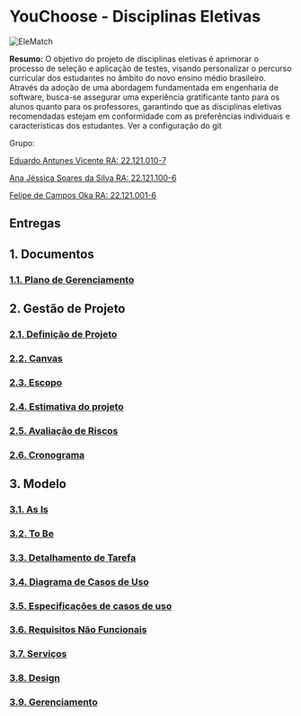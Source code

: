 # YouChoose - Disciplinas Eletivas

![EleMatch](https://github.com/EduardoAVicente/Disciplinas-Eletivas/assets/92233185/e4e0874e-a86e-4ef9-8a9d-52396d79b5f9)

**Resumo:** O objetivo do projeto de disciplinas eletivas é aprimorar o processo de seleção e aplicação de testes, visando personalizar o percurso curricular dos estudantes no âmbito do novo ensino médio brasileiro. Através da adoção de uma abordagem fundamentada em engenharia de software, busca-se assegurar uma experiência gratificante tanto para os alunos quanto para os professores, garantindo que as disciplinas eletivas recomendadas estejam em conformidade com as preferências individuais e características dos estudantes. Ver a configuração do git

Grupo:

[Eduardo Antunes Vicente RA: 22.121.010-7](https://github.com/EduardoAVicente)

[Ana Jéssica Soares da Silva RA: 22.121.100-6](https://github.com/AnaJessicaSS)

[Felipe de Campos Oka RA: 22.121.001-6](https://github.com/KaburauNero)

## Entregas

## **1. Documentos**

### [1.1. Plano de Gerenciamento](https://github.com/EduardoAVicente/Disciplinas-Eletivas/wiki/1.1.-Plano-de-Gerenciamento)

## **2. Gestão de Projeto**

### [2.1. Definição de Projeto](https://github.com/EduardoAVicente/Disciplinas-Eletivas/wiki/2.1.-Defini%C3%A7%C3%A3o-de-Projeto)

### [2.2. Canvas](https://github.com/EduardoAVicente/Disciplinas-Eletivas/wiki/2.2.-Canvas)

### [2.3. Escopo](https://github.com/EduardoAVicente/Disciplinas-Eletivas/wiki/2.3.-Escopo)

### [2.4. Estimativa do projeto](https://github.com/EduardoAVicente/Disciplinas-Eletivas/wiki/2.4-Estimativas-do-projeto)

### [2.5. Avaliação de Riscos](https://github.com/EduardoAVicente/Disciplinas-Eletivas/wiki/2.5.-Avalia%C3%A7%C3%A3o-de-Riscos)

### [2.6. Cronograma](https://github.com/EduardoAVicente/Disciplinas-Eletivas/wiki/2.6.-Cronograma)

## **3. Modelo**

### [3.1. As Is](https://github.com/EduardoAVicente/Disciplinas-Eletivas/wiki/3.1-As-Is)

### [3.2. To Be](https://github.com/EduardoAVicente/Disciplinas-Eletivas/wiki/3.2.-To-be)

### [3.3. Detalhamento de Tarefa](https://github.com/EduardoAVicente/Disciplinas-Eletivas/wiki/3.3.-Detalhamento-das-Tarefas)

### [3.4. Diagrama de Casos de Uso](https://github.com/EduardoAVicente/Disciplinas-Eletivas/wiki/3.4.-Diagrama-de-Casos-de-Uso)

### [3.5. Especificações de casos de uso](https://github.com/EduardoAVicente/Disciplinas-Eletivas/wiki/3.5.-Especifica%C3%A7%C3%B5es-de-casos-de-uso)

### [3.6. Requisitos Não Funcionais](https://github.com/EduardoAVicente/Disciplinas-Eletivas/wiki/3.6.-Requisitos-N%C3%A3o-Funcionais)

### [3.7. Serviços](https://github.com/EduardoAVicente/Disciplinas-Eletivas/wiki/3.7.-Servi%C3%A7os)

### [3.8. Design](https://github.com/EduardoAVicente/Disciplinas-Eletivas/wiki/3.8-Design)

### [3.9. Gerenciamento](https://github.com/EduardoAVicente/Disciplinas-Eletivas/wiki/3.9.-Gerenciamento)

